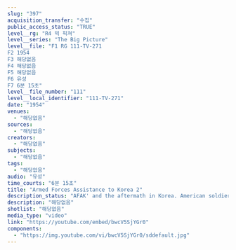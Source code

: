 ```yaml
---
slug: "397"
acquisition_transfer: "수집"
public_access_status: "TRUE"
level__rg: "R4 빅 픽쳐"
level__series: "The Big Picture"
level__file: "F1 RG 111-TV-271
F2 1954
F3 해당없음
F4 해당없음
F5 해당없음
F6 유성
F7 6분 15초"
level__file_number: "111"
level__local_identifier: "111-TV-271"
date: "1954"
venues: 
  - "해당없음"
sources: 
  - "해당없음"
creators: 
  - "해당없음"
subjects: 
  - "해당없음"
tags: 
  - "해당없음"
audio: "유성"
time_courts: "6분 15초"
title: "Armed Forces Assistance to Korea 2"
description_status: "AFAK' and the aftermath in Korea. American soldiers demonstrate their willingness to help a country make a comeback."
description: "해당없음"
shotlist: "해당없음"
media_type: "video"
link: "https://youtube.com/embed/bwcV5SjYGr0"
components: 
  - "https://img.youtube.com/vi/bwcV5SjYGr0/sddefault.jpg"
---
```

